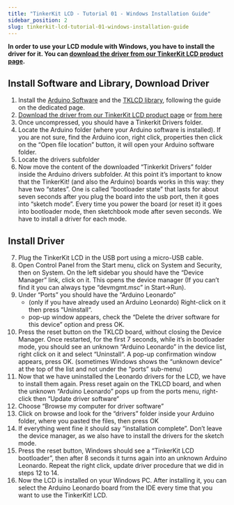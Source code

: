 ```yaml
---
title: "TinkerKit LCD - Tutorial 01 - Windows Installation Guide"
sidebar_position: 2
slug: tinkerkit-lcd-tutorial-01-windows-installation-guide
---
```

 
**In order to use your LCD module with Windows, you have to install the driver for it. You can [download the driver from our TinkerKit LCD product page](https://www.canadarobotix.com/products/1654).**

## Install Software and Library, Download Driver

1. Install the [Arduino Software](https://www.arduino.cc/en/Main/Software) and the [TKLCD library](https://github.com/carobot/TKLCD-Library), following the guide on the dedicated page.
2. [Download the driver from our TinkerKit LCD product page](https://www.canadarobotix.com/products/1654) or [from here](https://github.com/carobot/tinkerkit_core/raw/master/TKLCD_drivers.zip)
3. Once uncompressed, you should have a Tinkerkit Drivers folder.
4. Locate the Arduino folder (where your Arduino software is installed). If you are not sure, find the Arduino icon, right click, properties then click on the “Open file location” button, it will open your Arduino software folder.
5. Locate the drivers subfolder
6. Now move the content of the downloaded “Tinkerkit Drivers” folder inside the Arduino drivers subfolder. At this point it’s important to know that the TinkerKit! (and also the Arduino) boards works in this way: they have two “states”. One is called “bootloader state” that lasts for about seven seconds after you plug the board into the usb port, then it goes into “sketch mode”. Every time you power the board (or reset it) it goes into bootloader mode, then sketchbook mode after seven seconds. We have to install a driver for each mode.

## Install Driver

7. Plug the TinkerKit LCD in the USB port using a micro-USB cable.
8. Open Control Panel from the Start menu, click on System and Security, then on System. On the left sidebar you should have the “Device Manager” link, click on it. This opens the device manager (If you can’t find it you can always type “devmgmt.msc” in Start->Run).
9. Under “Ports” you should have the “Arduino Leonardo”
    - (only if you have already used an Arduino Leonardo) Right-click on it then press “Uninstall“.
    - pop-up window appears, check the “Delete the driver software for this device” option and press OK.
10. Press the reset button on the TKLCD board, without closing the Device Manager. Once restarted, for the first 7 seconds, while it’s in bootloader mode, you should see an unknown “Arduino Leonardo” in the device list, right click on it and select “Uninstall“. A pop-up confirmation window appears, press OK. (sometimes Windows shows the “unknown device” at the top of the list and not under the “ports” sub-menu)
11. Now that we have uninstalled the Leonardo drivers for the LCD, we have to install them again. Press reset again on the TKLCD board, and when the unknown “Arduino Leonardo” pops up from the ports menu, right-click then “Update driver software“
12. Choose “Browse my computer for driver software”
13. Click on browse and look for the “drivers” folder inside your Arduino folder, where you pasted the files, then press OK
14. If everything went fine it should say “installation complete”. Don’t leave the device manager, as we also have to install the drivers for the sketch mode.
15. Press the reset button, Windows should see a “TinkerKit LCD bootloader”, then after 8 seconds it turns again into an unknown Arduino Leonardo. Repeat the right click, update driver procedure that we did in steps 12 to 14.
16. Now the LCD is installed on your Windows PC. After installing it, you can select the Arduino Leonardo board from the IDE every time that you want to use the TinkerKit! LCD.
